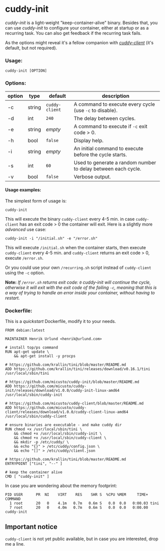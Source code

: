 # cuddy-init

*cuddy-init* is a light-weight "keep-container-alive" binary. Besides that, you can use *cuddy-init* to configure your container, either at startup or as a recurring task. You can also get feedback if the recurring task fails.

As the options might reveal it's a fellow companion with [*cuddy-client*](https://github.com/micusto/cuddy-client) (it's default, but not required).

### Usage:

`cuddy-init [OPTION]`

### Options:

| option | type   | default        | description                                                     |
|--------|--------|----------------|-----------------------------------------------------------------|
| -c     | string | `cuddy-client` | A command to execute every cycle (use `-c` to disable).         |
| -d     | int    | `240`          | The delay between cycles.                                       |
| -e     | string | *empty*        | A command to execute if `-c` exit code > 0.                     |
| -h     | bool   | `false`        | Display help.                                                   |
| -i     | string | *empty*        | An initial command to execute before the cycle starts.          |
| -s     | int    | `60`           | Used to generate a random number to delay between each cycle.   |
| -v     | bool   | `false`        | Verbose output.                                                 |

#### Usage examples:

The simplest form of usage is:

`cuddy-init`

This will execute the binary `cuddy-client` every 4-5 min. in case `cuddy-client` has an exit code > 0 the container will exit. Here is a slightly more *advanced* use case:

`cuddy-init -i "/initial.sh" -e "/error.sh"`

This will execute `/initial.sh` when the container starts, then execute `cuddy-client` every 4-5 min. and `cuddy-client` returns an exit code > 0, execute `/error.sh`.

Or you could use your own `/recurring.sh` script instead of `cuddy-client` using the `-c` option.

**Note:** *If `/error.sh` returns exit code: `0` cuddy-init will continue the cycle, otherwise it will exit with the exit code of the failing `-c`, meaning that this is a way of trying to handle an error inside your container, without having to restart.*

### Dockerfile:

This is a *quickstart* Dockerfile, modify it to your needs.

```
FROM debian:latest

MAINTAINER Henrik Urlund <henrik@urlund.com>

# install top/ps command
RUN apt-get update \
    && apt-get install -y procps

# https://github.com/krallin/tini/blob/master/README.md
ADD https://github.com/krallin/tini/releases/download/v0.16.1/tini /usr/local/sbin/tini

# https://github.com/micusto/cuddy-init/blob/master/README.md
ADD https://github.com/micusto/cuddy-init/releases/download/v1.0.0/cuddy-init-linux-amd64 /usr/local/sbin/cuddy-init

# https://github.com/micusto/cuddy-client/blob/master/README.md
ADD https://github.com/micusto/cuddy-client/releases/download/v1.0.0/cuddy-client-linux-amd64 /usr/local/sbin/cuddy-client

# ensure binaries are executable - and make cuddy dir
RUN chmod +x /usr/local/sbin/tini \
    && chmod +x /usr/local/sbin/cuddy-init \
    && chmod +x /usr/local/sbin/cuddy-client \
    && mkdir -p /etc/cuddy/ \
    && echo "{}" > /etc/cuddy/config.json \
    && echo "[]" > /etc/cuddy/client.json

# https://github.com/krallin/tini/blob/master/README.md
ENTRYPOINT ["tini", "--" ]

# keep the container alive
CMD [ "cuddy-init" ]
```

In case you are wondering about the memory footprint:

```
PID USER      PR  NI    VIRT    RES    SHR S  %CPU %MEM     TIME+ COMMAND
  1 root      20   0    4.1m   0.7m   0.6m S   0.0  0.0   0:00.03 tini
  7 root      20   0    4.0m   0.7m   0.6m S   0.0  0.0   0:00.00 cuddy-init
```

## Important notice

`cuddy-client` is not yet public available, but in case you are interested, drop me a line.
